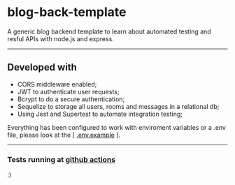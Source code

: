 # blog-back-template

A generic blog backend template to learn about automated testing and resful APIs with node.js and express.

<hr/>

## Developed with
 - CORS middleware enabled;
 - JWT to authenticate user requests;
 - Bcrypt to do a secure authentication; 
 - Sequelize to storage all users, rooms and messages in a relational db;
 - Using Jest and Supertest to automate integration testing;

Everything has been configured to work with enviroment variables or a .env file, please look at the [ [.env.example](.env.example) ].

<hr/>

### Tests running at [github actions](https://github.com/BRonen/blog-back-template/actions/)

 :)
